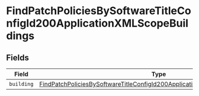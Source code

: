 # FindPatchPoliciesBySoftwareTitleConfigId200ApplicationXMLScopeBuildings


## Fields

| Field                                                                                                                                                                                         | Type                                                                                                                                                                                          | Required                                                                                                                                                                                      | Description                                                                                                                                                                                   |
| --------------------------------------------------------------------------------------------------------------------------------------------------------------------------------------------- | --------------------------------------------------------------------------------------------------------------------------------------------------------------------------------------------- | --------------------------------------------------------------------------------------------------------------------------------------------------------------------------------------------- | --------------------------------------------------------------------------------------------------------------------------------------------------------------------------------------------- |
| `building`                                                                                                                                                                                    | [FindPatchPoliciesBySoftwareTitleConfigId200ApplicationXMLScopeBuildingsBuilding](../../models/operations/findpatchpoliciesbysoftwaretitleconfigid200applicationxmlscopebuildingsbuilding.md) | :heavy_minus_sign:                                                                                                                                                                            | N/A                                                                                                                                                                                           |